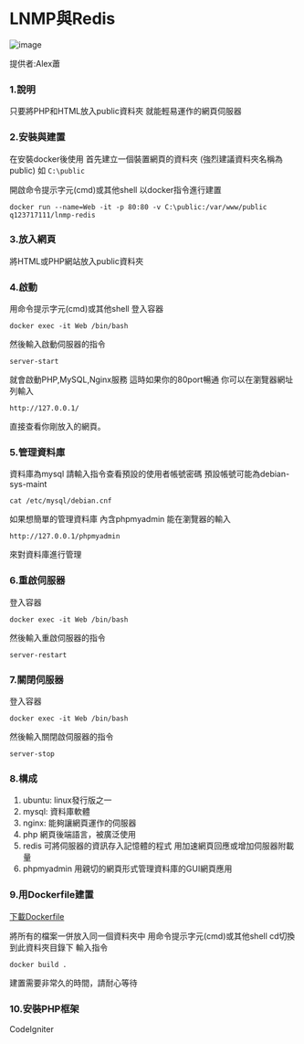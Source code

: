 # LNMP與Redis

![image](https://i.imgur.com/VM5RM9O.png)

提供者:Alex蕭
### 1.說明
只要將PHP和HTML放入public資料夾
就能輕易運作的網頁伺服器
### 2.安裝與建置
在安裝docker後使用
首先建立一個裝置網頁的資料夾
(強烈建議資料夾名稱為public)
如 ``` C:\public ```

開啟命令提示字元(cmd)或其他shell
以docker指令進行建置
``` 
docker run --name=Web -it -p 80:80 -v C:\public:/var/www/public q123717111/lnmp-redis
```
### 3.放入網頁
將HTML或PHP網站放入public資料夾
### 4.啟動
用命令提示字元(cmd)或其他shell
登入容器
```
docker exec -it Web /bin/bash
``` 
然後輸入啟動伺服器的指令
```
server-start
``` 
就會啟動PHP,MySQL,Nginx服務
這時如果你的80port暢通
你可以在瀏覽器網址列輸入
```
http://127.0.0.1/
```
直接查看你剛放入的網頁。

### 5.管理資料庫

資料庫為mysql
請輸入指令查看預設的使用者帳號密碼
預設帳號可能為debian-sys-maint

```
cat /etc/mysql/debian.cnf
```

如果想簡單的管理資料庫
內含phpmyadmin
能在瀏覽器的輸入

```
http://127.0.0.1/phpmyadmin
```

來對資料庫進行管理

### 6.重啟伺服器
登入容器
```
docker exec -it Web /bin/bash
``` 
然後輸入重啟伺服器的指令
```
server-restart
``` 

### 7.關閉伺服器

登入容器
```
docker exec -it Web /bin/bash
``` 
然後輸入關閉啟伺服器的指令

```
server-stop
``` 

### 8.構成
1. ubuntu:
linux發行版之一
2. mysql:
資料庫軟體
3. nginx:
能夠讓網頁運作的伺服器
4. php
網頁後端語言，被廣泛使用
5. redis
可將伺服器的資訊存入記憶體的程式
用加速網頁回應或增加伺服器附載量
6. phpmyadmin
用親切的網頁形式管理資料庫的GUI網頁應用

### 9.用Dockerfile建置

[下載Dockerfile](https://github.com/AlexTrinityBlock/lnmp-redis-dockerfile/archive/master.zip )

將所有的檔案一併放入同一個資料夾中
用命令提示字元(cmd)或其他shell
cd切換到此資料夾目錄下
輸入指令

```
docker build .
```

建置需要非常久的時間，請耐心等待

### 10.安裝PHP框架

CodeIgniter